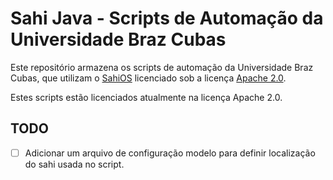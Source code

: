 # Sahi Java - Scripts de Automação da Universidade Braz Cubas

Este repositório armazena os scripts de automação da Universidade Braz Cubas, que
utilizam o [SahiOS](http://sahipro.com/sahi-open-source/) licenciado sob a licença
[Apache 2.0](http://www.apache.org/licenses/LICENSE-2.0).

Estes scripts estão licenciados atualmente na licença Apache 2.0.

## TODO

 - [ ] Adicionar um arquivo de configuração modelo para definir localização do
 sahi usada no script.
 

